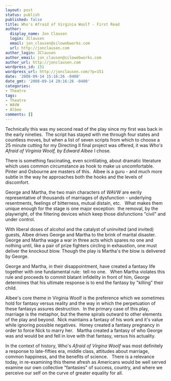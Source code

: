 ```yaml
---
layout: post
status: publish
published: false
title: Who's Afraid of Virginia Woolf - First Read
author:
  display_name: Jon Clausen
  login: JClausen
  email: jon_clausen@silowebworks.com
  url: http://jonclausen.com
author_login: JClausen
author_email: jon_clausen@silowebworks.com
author_url: http://jonclausen.com
wordpress_id: 151
wordpress_url: http://jonclausen.com/?p=151
date: '2008-09-14 15:16:26 -0400'
date_gmt: '2008-09-14 20:16:26 -0400'
categories:
- Theatre
tags:
- Theatre
- WAVW
- Albee
comments: []
---
```

<p>Technically this was my second read of the play since my first was back in the early nineties.  The script has stayed with me through four states and countless moves, but when a list of seven scripts from which to choose a 25 minute cutting for my Directing II final project was offered, it was <em>Who's Afraid of Virginia Woolf, by Edward Albee</em> I chose.</p>
<p>There is something fascinating, even scintilating, about dramatic literature which uses common circumstance as hook to make us uncomfortable.  Pinter and Osbourne are masters of this.  Albee is a guru - and much more subtle in the way he approaches both the hooks and the levels of discomfort.</p>
<p>George and Martha, the two main characters of <em>WAVW</em> are eerily representative of thousands of marriages of dysfunction - underlying resentments, feelings of bitterness, mutual distain, etc.   What makes them unique enough for the stage is one major exception:  the removal, by the playwright, of the filtering devices which keep those disfunctions "civil" and under control.</p>
<p>With liberal doses of alcohol and the catalyst of uninvited (and invited) guests, Albee drives George and Martha to the brink of marital disaster.  George and Martha wage a war in three acts which spares no one and nothing until, like a pair of prize fighters circling in exhaustion, one must deliver the knockout blow. Though the play is Martha's the blow is delivered by George.</p>
<p>George and Martha, in their disappointment, have created a fantasy life together with one fundamental rule:  tell no one.   When Martha violates this rule and proceeds to commit blatant infidelity in front of him, George determines that his ultimate response is to end the fantasy by "killing" their child.</p>
<p>Albee's core theme in Virginia Woolf is the preference which we sometimes hold for fantasy versus reality and the way in which the perpetuation of these fantasys assures destruction.  In the primary case of this play, marriage is the metaphor, but the theme spirals outward to other elements of the play and beyond.  Nick maintains a fantasy of his work and it's value while ignoring possible negatives.  Honey created a fantasy pregnancy in order to force Nick to marry her.   Martha created a fantasy of who George was and would be and fell in love with that fantasy, versus his actuality.</p>
<p>In the context of history, Who's <em>Afraid of Virgina Woolf</em> was most definitely a response to late-fifties era, middle class, attitudes about marriage, common happiness, and the benefits of science.   There is a relevance today, in re-examining this theme afresh as Americans would be well served examine our own collective "fantasies" of success, country, and where we perceive our self on the curve of greater equality for all.</p>
